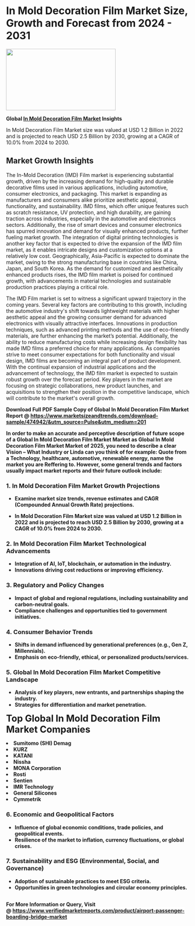 <H1>In Mold Decoration Film Market Size, Growth and Forecast from 2024 - 2031</H1><img class="aligncenter size-medium wp-image-584254" src="https://thirdeyenews.in/wp-content/uploads/2024/09/Global-Market-Research-300x168.jpeg" alt="" width="300" height="168" /><p><strong>Global&nbsp;<a href="https://www.marketsizeandtrends.com/download-sample/474942/&amp;utm_source=Pulse&amp;utm_medium=201">In Mold Decoration Film Market</a> Insights</strong></p><p>In Mold Decoration Film Market size was valued at USD 1.2 Billion in 2022 and is projected to reach USD 2.5 Billion by 2030, growing at a CAGR of 10.0% from 2024 to 2030.</p><p><h2>Market Growth Insights</h2> <p>The In-Mold Decoration (IMD) Film market is experiencing substantial growth, driven by the increasing demand for high-quality and durable decorative films used in various applications, including automotive, consumer electronics, and packaging. This market is expanding as manufacturers and consumers alike prioritize aesthetic appeal, functionality, and sustainability. IMD films, which offer unique features such as scratch resistance, UV protection, and high durability, are gaining traction across industries, especially in the automotive and electronics sectors. Additionally, the rise of smart devices and consumer electronics has spurred innovation and demand for visually enhanced products, further fueling market growth. The integration of digital printing technologies is another key factor that is expected to drive the expansion of the IMD film market, as it enables intricate designs and customization options at a relatively low cost. Geographically, Asia-Pacific is expected to dominate the market, owing to the strong manufacturing base in countries like China, Japan, and South Korea. As the demand for customized and aesthetically enhanced products rises, the IMD film market is poised for continued growth, with advancements in material technologies and sustainable production practices playing a critical role.</p> <p><strong></strong></p> <p>The IMD Film market is set to witness a significant upward trajectory in the coming years. Several key factors are contributing to this growth, including the automotive industry's shift towards lightweight materials with higher aesthetic appeal and the growing consumer demand for advanced electronics with visually attractive interfaces. Innovations in production techniques, such as advanced printing methods and the use of eco-friendly materials, are further enhancing the market’s potential. Additionally, the ability to reduce manufacturing costs while increasing design flexibility has made IMD films a preferred choice for many applications. As companies strive to meet consumer expectations for both functionality and visual design, IMD films are becoming an integral part of product development. With the continual expansion of industrial applications and the advancement of technology, the IMD film market is expected to sustain robust growth over the forecast period. Key players in the market are focusing on strategic collaborations, new product launches, and acquisitions to strengthen their position in the competitive landscape, which will contribute to the market's overall growth.</p> <p><strong></p><p><span class=""><strong>Download Full PDF Sample Copy of Global In Mold Decoration Film Market Report</strong> @ <a href="https://www.marketsizeandtrends.com/download-sample/474942/&amp;utm_source=Pulse&amp;utm_medium=201" target="_blank">https://www.marketsizeandtrends.com/download-sample/474942/&amp;utm_source=Pulse&amp;utm_medium=201</a></span></p><p>In order to make an accurate and perceptive description of future scope of a Global&nbsp;In Mold Decoration Film Market Market as Global&nbsp;In Mold Decoration Film Market Market of 2025, you need to describe a clear Vision &ndash; What Industry or Linda can you think of for example: Quote from a Technology, healthcare, automotive, renewable energy, name the market you are Reffering to. However, some general trends and factors usually impact market reports and their future outlook include:</p><h3>1.&nbsp;<strong>In Mold Decoration Film Market Growth Projections</strong></h3><ul><li>Examine market size trends, revenue estimates and CAGR (Compounded Annual Growth Rate) projections.</li><li><p>In Mold Decoration Film Market size was valued at USD 1.2 Billion in 2022 and is projected to reach USD 2.5 Billion by 2030, growing at a CAGR of 10.0% from 2024 to 2030.</p></li></ul><h3>2.&nbsp;<strong>In Mold Decoration Film Market Technological Advancements</strong></h3><ul><li>Integration of AI, IoT, blockchain, or automation in the industry.</li><li>Innovations driving cost reductions or improving efficiency.</li></ul><h3>3.&nbsp;<strong>Regulatory and Policy Changes</strong></h3><ul><li>Impact of global and regional regulations, including sustainability and carbon-neutral goals.</li><li>Compliance challenges and opportunities tied to government initiatives.</li></ul><h3>4.&nbsp;<strong>Consumer Behavior Trends</strong></h3><ul><li>Shifts in demand influenced by generational preferences (e.g., Gen Z, Millennials).</li><li>Emphasis on eco-friendly, ethical, or personalized products/services.</li></ul><h3>5.&nbsp;<strong>Global In Mold Decoration Film Market Competitive Landscape</strong></h3><ul><li>Analysis of key players, new entrants, and partnerships shaping the industry.</li><li>Strategies for differentiation and market penetration.</li></ul><p data-pm-slice="1 1 []"><span style="color: inherit; font-family: inherit; font-size: 25px;">Top Global In Mold Decoration Film Market Companies</span></p><div class="" data-test-id=""><p><li>Sumitomo (SHI) Demag</li><li> KURZ</li><li> KATANI</li><li> Nissha</li><li> MONA Corporation</li><li> Rosti</li><li> Sentien</li><li> IMR Technology</li><li> General Silicones</li><li> Cymmetrik</li></p></div><h3>6.&nbsp;<strong>Economic and Geopolitical Factors</strong></h3><ul><li>Influence of global economic conditions, trade policies, and geopolitical events.</li><li>Resilience of the market to inflation, currency fluctuations, or global crises.</li></ul><h3>7.&nbsp;<strong>Sustainability and ESG (Environmental, Social, and Governance)</strong></h3><ul><li>Adoption of sustainable practices to meet ESG criteria.</li><li>Opportunities in green technologies and circular economy principles.</li></ul><h2><strong style="font-size: 14px;">For More Information or Query, Visit @&nbsp;</strong><a style="background-color: #ffffff; font-size: 14px;" href="https://www.marketsizeandtrends.com/report/in-mold-decoration-film-market/" target="_blank">https://www.verifiedmarketreports.com/product/airport-passenger-boarding-bridge-market</a></h2>
